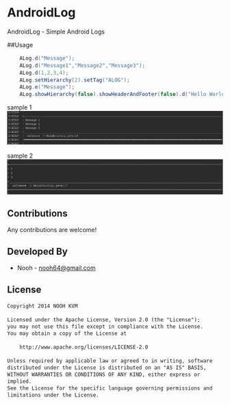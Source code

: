 # AndroidLog
AndroidLog - Simple Android Logs

##Usage

```java
    ALog.d("Message");
    ALog.d("Message1","Message2","Message3");
    ALog.d(1,2,3,4);
    ALog.setHierarchy(2).setTag("ALOG");
    ALog.e("Message");
    ALog.showHierarchy(false).showHeaderAndFooter(false).d("Hello World");
 ```
 sample  1
 ![sample 1](samples/sample1.jpg)
 
 sample 2
 ![sample 2](samples/sample2.jpg)
## Contributions

Any contributions are welcome! 

## Developed By
* Nooh - <nooh64@gmail.com> 

## License

    Copyright 2014 NOOH KVM

    Licensed under the Apache License, Version 2.0 (the "License");
    you may not use this file except in compliance with the License.
    You may obtain a copy of the License at

        http://www.apache.org/licenses/LICENSE-2.0

    Unless required by applicable law or agreed to in writing, software
    distributed under the License is distributed on an "AS IS" BASIS,
    WITHOUT WARRANTIES OR CONDITIONS OF ANY KIND, either express or implied.
    See the License for the specific language governing permissions and
    limitations under the License.
